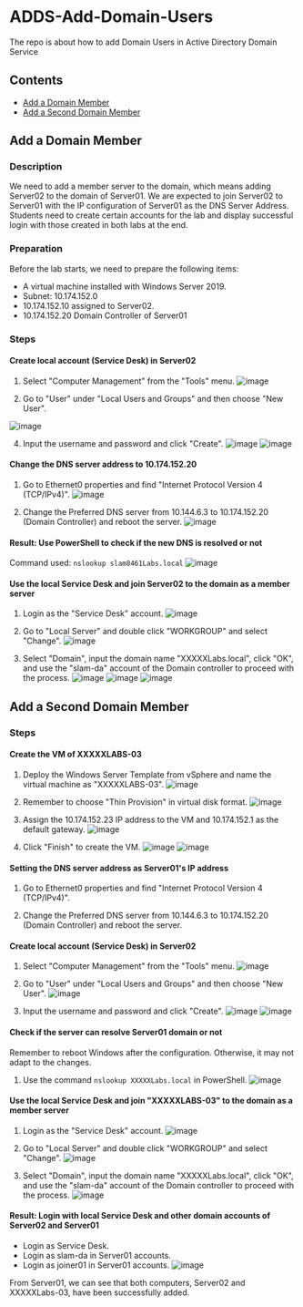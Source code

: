 # ADDS-Add-Domain-Users
The repo is about how to add Domain Users in Active Directory Domain Service

## Contents

- [Add a Domain Member](#add-a-domain-member)
- [Add a Second Domain Member](#add-a-second-domain-member)

## Add a Domain Member

### Description

We need to add a member server to the domain, which means adding Server02 to the domain of Server01. We are expected to join Server02 to Server01 with the IP configuration of Server01 as the DNS Server Address. Students need to create certain accounts for the lab and display successful login with those created in both labs at the end.

### Preparation

Before the lab starts, we need to prepare the following items:
- A virtual machine installed with Windows Server 2019.
- Subnet: 10.174.152.0
- 10.174.152.10 assigned to Server02.
- 10.174.152.20 Domain Controller of Server01

### Steps

#### Create local account (Service Desk) in Server02

1. Select "Computer Management" from the "Tools" menu.
![image](https://github.com/leonlamsc/ADDS-Add-Domain-Users/assets/140391766/b66c7aab-0627-4b56-932a-64056f9d01d9)

3. Go to "User" under "Local Users and Groups" and then choose "New User".

![image](https://github.com/leonlamsc/ADDS-Add-Domain-Users/assets/140391766/926df7e2-fc63-4bd9-8155-048edbed2b03)

4. Input the username and password and click "Create".
![image](https://github.com/leonlamsc/ADDS-Add-Domain-Users/assets/140391766/25aa751b-3e9d-42ee-a834-184782c4ff5a)
![image](https://github.com/leonlamsc/ADDS-Add-Domain-Users/assets/140391766/279a8486-679d-47c2-a74b-be982fa013e2)

#### Change the DNS server address to 10.174.152.20

1. Go to Ethernet0 properties and find "Internet Protocol Version 4 (TCP/IPv4)".
![image](https://github.com/leonlamsc/ADDS-Add-Domain-Users/assets/140391766/f4da1078-7da7-4930-afb9-59b84b06ec7d)

2. Change the Preferred DNS server from 10.144.6.3 to 10.174.152.20 (Domain Controller) and reboot the server.
![image](https://github.com/leonlamsc/ADDS-Add-Domain-Users/assets/140391766/8269a179-876e-443d-b995-969d00ef6e6a)

#### Result: Use PowerShell to check if the new DNS is resolved or not
Command used: `nslookup slam8461Labs.local`
![image](https://github.com/leonlamsc/ADDS-Add-Domain-Users/assets/140391766/08762bf0-40c0-4e7d-86ac-8b4a2b097052)

#### Use the local Service Desk and join Server02 to the domain as a member server

1. Login as the "Service Desk" account.
![image](https://github.com/leonlamsc/ADDS-Add-Domain-Users/assets/140391766/9176b852-8b90-4359-9e53-5eca7a031cb0)

2. Go to "Local Server" and double click "WORKGROUP" and select "Change".
![image](https://github.com/leonlamsc/ADDS-Add-Domain-Users/assets/140391766/3a58b5f0-b124-406d-863f-f69df647eed9)

3. Select "Domain", input the domain name "XXXXXLabs.local", click "OK", and use the "slam-da" account of the Domain controller to proceed with the process.
![image](https://github.com/leonlamsc/ADDS-Add-Domain-Users/assets/140391766/6a56bb93-ba19-409a-bb8f-4e6cb96da7a1)
![image](https://github.com/leonlamsc/ADDS-Add-Domain-Users/assets/140391766/238921d3-e00f-4902-9f7e-9127b51d2b13)
![image](https://github.com/leonlamsc/ADDS-Add-Domain-Users/assets/140391766/89a3735b-265e-4aa0-9a11-e3471c9706c8)

## Add a Second Domain Member

### Steps

#### Create the VM of XXXXXLABS-03

1. Deploy the Windows Server Template from vSphere and name the virtual machine as "XXXXXLABS-03".
![image](https://github.com/leonlamsc/ADDS-Add-Domain-Users/assets/140391766/2b54194d-686c-49e2-83cb-60219908fc61)

2. Remember to choose "Thin Provision" in virtual disk format.
![image](https://github.com/leonlamsc/ADDS-Add-Domain-Users/assets/140391766/2d87c694-9836-4dd2-8d5c-545d24488658)

3. Assign the 10.174.152.23 IP address to the VM and 10.174.152.1 as the default gateway.
![image](https://github.com/leonlamsc/ADDS-Add-Domain-Users/assets/140391766/702d783d-3556-4d7d-8e65-ba67bc557f0d)

4. Click "Finish" to create the VM.
![image](https://github.com/leonlamsc/ADDS-Add-Domain-Users/assets/140391766/f6ca823f-fbdd-47f4-993b-b26561a4da7b)
![image](https://github.com/leonlamsc/ADDS-Add-Domain-Users/assets/140391766/74d6e284-3e49-4f2e-baf4-e7f9628a58f4)


#### Setting the DNS server address as Server01's IP address

1. Go to Ethernet0 properties and find "Internet Protocol Version 4 (TCP/IPv4)".

2. Change the Preferred DNS server from 10.144.6.3 to 10.174.152.20 (Domain Controller) and reboot the server.

#### Create local account (Service Desk) in Server02

1. Select "Computer Management" from the "Tools" menu.
![image](https://github.com/leonlamsc/ADDS-Add-Domain-Users/assets/140391766/31bb57bd-d0e3-4dc6-8d6f-833becd5ea50)

2. Go to "User" under "Local Users and Groups" and then choose "New User".
![image](https://github.com/leonlamsc/ADDS-Add-Domain-Users/assets/140391766/f59c7862-9d1f-45ab-8967-3041119cd5e8)

3. Input the username and password and click "Create".
![image](https://github.com/leonlamsc/ADDS-Add-Domain-Users/assets/140391766/adcb2081-14ae-40a5-83cd-2eb33cb93589)
![image](https://github.com/leonlamsc/ADDS-Add-Domain-Users/assets/140391766/7fe3278c-9b25-4a56-81cf-61de50815c55)

#### Check if the server can resolve Server01 domain or not

Remember to reboot Windows after the configuration. Otherwise, it may not adapt to the changes.

1. Use the command `nslookup XXXXXLabs.local` in PowerShell.
![image](https://github.com/leonlamsc/ADDS-Add-Domain-Users/assets/140391766/8f68dcb6-6cc3-4d1d-8129-96b7798e168a)

#### Use the local Service Desk and join "XXXXXLABS-03" to the domain as a member server

1. Login as the "Service Desk" account.
![image](https://github.com/leonlamsc/ADDS-Add-Domain-Users/assets/140391766/1bfbad03-9146-481b-a2eb-4b2f82d5677b)

2. Go to "Local Server" and double click "WORKGROUP" and select "Change".
![image](https://github.com/leonlamsc/ADDS-Add-Domain-Users/assets/140391766/b7fa4295-2ca2-4ade-a6d8-b3f11fcb3d33)

3. Select "Domain", input the domain name "XXXXXLabs.local", click "OK", and use the "slam-da" account of the Domain controller to proceed with the process.
![image](https://github.com/leonlamsc/ADDS-Add-Domain-Users/assets/140391766/3a5386ad-c8c6-4e0f-bb16-2973edec903c)

#### Result: Login with local Service Desk and other domain accounts of Server02 and Server01

- Login as Service Desk.
- Login as slam-da in Server01 accounts.
- Login as joiner01 in Server01 accounts.
![image](https://github.com/leonlamsc/ADDS-Add-Domain-Users/assets/140391766/ad8a9b97-db15-490b-86d9-32152b464e57)

From Server01, we can see that both computers, Server02 and XXXXXLabs-03, have been successfully added.

